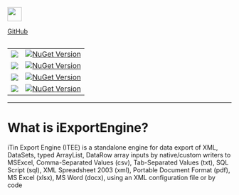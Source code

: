 <p align="left">
  <img src="https://cdn.rawgit.com/iAJTin/iExportEngine/master/nuget/iTin.Export.png"  
       height="32">
</p>

[GitHub](https://github.com/iAJTin/iExportEngine)
<p align="left">
  <img alt="" src="https://img.shields.io/badge/iTin-iExportEngine-green.svg?style=flat" />
</p>

<table style="width:100%">
  <tr>
    <td>
      <img src="https://img.shields.io/badge/-iTin.Export.Core-green.svg?style=flat" />
    </td>
    <td>
      <a href="https://www.nuget.org/packages/iTin.Export.Core/">
        <img alt="NuGet Version" src="https://img.shields.io/nuget/v/iTin.Export.Core.svg" /> 
      </a>
    </td>
  </tr>
  <tr>
    <td>
      <img src="https://img.shields.io/badge/-iTin.Export.Writers.Adobe-green.svg?style=flat" />
    </td>
    <td>
      <a href="https://www.nuget.org/packages/iTin.Export.Writers.Adobe/">
        <img alt="NuGet Version" src="https://img.shields.io/nuget/v/iTin.Export.Writers.Adobe.svg" />
      </a>
    </td>
  </tr>
  <tr>
    <td>
      <img src="https://img.shields.io/badge/-iTin.Export.Writers.OpenXml.Xlsx-green.svg?style=flat" />
    </td>
    <td>
      <a href="https://www.nuget.org/packages/iTin.Export.Writers.OpenXml.Xlsx/">
        <img alt="NuGet Version" src="https://img.shields.io/nuget/v/iTin.Export.Writers.OpenXml.Xlsx.svg" />
      </a>
    </td>
  </tr>
  <tr>
    <td>
      <img src="https://img.shields.io/badge/-iTin.Export.Writers.OpenXml.DocX-green.svg?style=flat" />
    </td>
    <td>
      <a href="https://www.nuget.org/packages/iTin.Export.Writers.OpenXml.DocX/">
        <img alt="NuGet Version" src="https://img.shields.io/nuget/v/iTin.Export.Writers.OpenXml.DocX.svg" /> 
      </a>
    </td>
  </tr>
</table>

***

# What is iExportEngine?

iTin Export Engine (ITEE) is a standalone engine for data export of XML, DataSets, typed ArrayList, DataRow array inputs by native/custom writers to MSExcel, Comma-Separated Values (csv), Tab-Separated Values (txt), SQL Script (sql), XML Spreadsheet 2003 (xml), Portable Document Format (pdf), MS Excel (xlsx), MS Word (docx), using an XML configuration file or by code
